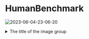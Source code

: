 # HumanBenchmark
![2023-06-04-23-06-20](https://github.com/NikitaVovk/HumanBenchmark/assets/37519206/7dbc4c2a-b32d-461e-bb68-c96bc213c6aa)
<details>
  <summary>The title of the image group</summary><details>
  <img src="image-url" name="image-name">
  <img src="image-url" name="image-name">
  <img src="image-url" name="image-name">
</details>
![2023-06-04-23-06-55](https://github.com/NikitaVovk/HumanBenchmark/assets/37519206/1da9dcae-0710-469c-8bed-84f7a0348fd7)
![2023-06-04-23-07-12](https://github.com/NikitaVovk/HumanBenchmark/assets/37519206/bd2cd061-8abf-4a34-8896-6564847b3c9b)
![2023-06-04-23-07-22](https://github.com/NikitaVovk/HumanBenchmark/assets/37519206/9301a1d8-e473-4f17-ba9b-ce87ffb5b619)
![2023-06-04-23-07-48](https://github.com/NikitaVovk/HumanBenchmark/assets/37519206/62aa9fd5-e4bf-4f29-8b66-4ff05da0ca63)
![2023-06-04-23-08-02](https://github.com/NikitaVovk/HumanBenchmark/assets/37519206/e2df0148-9e95-47d9-a4c5-12500e3981a0)
![2023-06-04-23-13-17](https://github.com/NikitaVovk/HumanBenchmark/assets/37519206/3c12f5e1-1476-4d14-aff9-91af3c538ea2)
![2023-06-04-23-08-23](https://github.com/NikitaVovk/HumanBenchmark/assets/37519206/1a66482e-71a2-4a41-bfca-933925b09bc9)
![2023-06-04-23-08-37](https://github.com/NikitaVovk/HumanBenchmark/assets/37519206/dcd077a6-9343-49c9-b5c0-2eb57f3defe4)
![2023-06-04-23-09-18](https://github.com/NikitaVovk/HumanBenchmark/assets/37519206/d292bef2-b097-4779-8aed-d24afd0e71c4)
![2023-06-04-23-09-29](https://github.com/NikitaVovk/HumanBenchmark/assets/37519206/437aefd8-646b-4cec-a2f8-30814da884f4)
![2023-06-04-23-11-04](https://github.com/NikitaVovk/HumanBenchmark/assets/37519206/2643b378-dd45-41eb-8eeb-fe918a817bed)
![2023-06-04-23-11-19](https://github.com/NikitaVovk/HumanBenchmark/assets/37519206/ca4d7282-07e4-4c16-a2f8-f0f4681d969b)



